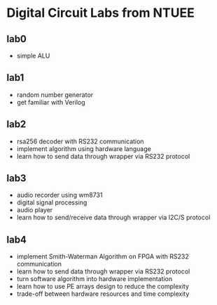 # Digital Circuit Labs from NTUEE
## lab0
- simple ALU  

## lab1
- random number generator
- get familiar with Verilog

## lab2
- rsa256 decoder with RS232 communication
- implement algorithm using hardware language  
- learn how to send data through wrapper via RS232 protocol   

## lab3
- audio recorder using wm8731
- digital signal processing
- audio player
- learn how to send/receive data through wrapper via I2C/S protocol  

## lab4
- implement Smith-Waterman Algorithm on FPGA with RS232 communication
- learn how to send data through wrapper via RS232 protocol  
- turn software algorithm into hardware implementation  
- learn how to use PE arrays design to reduce the complexity
- trade-off between hardware resources and time complexity  
